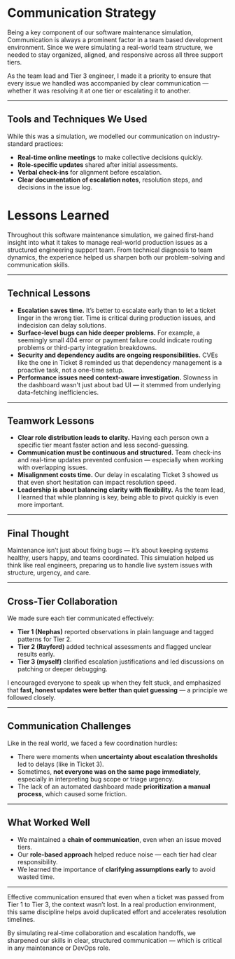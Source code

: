 # Communication Strategy

Being a key component of our software maintenance simulation, Communication is always a prominent factor in a team based development environment. Since we were simulating a real-world team structure, we needed to stay organized, aligned, and responsive across all three support tiers.

As the team lead and Tier 3 engineer, I made it a priority to ensure that every issue we handled was accompanied by clear communication — whether it was resolving it at one tier or escalating it to another.

---

## Tools and Techniques We Used

While this was a simulation, we modelled our communication on industry-standard practices:
- **Real-time online meetings** to make collective decisions quickly.
- **Role-specific updates** shared after initial assessments.
- **Verbal check-ins** for alignment before escalation.
- **Clear documentation of escalation notes**, resolution steps, and decisions in the issue log.
# Lessons Learned

Throughout this software maintenance simulation, we gained first-hand insight into what it takes to manage real-world production issues as a structured engineering support team. From technical diagnosis to team dynamics, the experience helped us sharpen both our problem-solving and communication skills.

---

## Technical Lessons

- **Escalation saves time.** It’s better to escalate early than to let a ticket linger in the wrong tier. Time is critical during production issues, and indecision can delay solutions.
- **Surface-level bugs can hide deeper problems.** For example, a seemingly small 404 error or payment failure could indicate routing problems or third-party integration breakdowns.
- **Security and dependency audits are ongoing responsibilities.** CVEs like the one in Ticket 8 reminded us that dependency management is a proactive task, not a one-time setup.
- **Performance issues need context-aware investigation.** Slowness in the dashboard wasn't just about bad UI — it stemmed from underlying data-fetching inefficiencies.

---

## Teamwork Lessons

- **Clear role distribution leads to clarity.** Having each person own a specific tier meant faster action and less second-guessing.
- **Communication must be continuous and structured.** Team check-ins and real-time updates prevented confusion — especially when working with overlapping issues.
- **Misalignment costs time.** Our delay in escalating Ticket 3 showed us that even short hesitation can impact resolution speed.
- **Leadership is about balancing clarity with flexibility.** As the team lead, I learned that while planning is key, being able to pivot quickly is even more important.

---

## Final Thought

Maintenance isn’t just about fixing bugs — it’s about keeping systems healthy, users happy, and teams coordinated. This simulation helped us think like real engineers, preparing us to handle live system issues with structure, urgency, and care.


---

## Cross-Tier Collaboration

We made sure each tier communicated effectively:
- **Tier 1 (Nephas)** reported observations in plain language and tagged patterns for Tier 2.
- **Tier 2 (Rayford)** added technical assessments and flagged unclear results early.
- **Tier 3 (myself)** clarified escalation justifications and led discussions on patching or deeper debugging.

I encouraged everyone to speak up when they felt stuck, and emphasized that **fast, honest updates were better than quiet guessing** — a principle we followed closely.

---

## Communication Challenges

Like in the real world, we faced a few coordination hurdles:
- There were moments when **uncertainty about escalation thresholds** led to delays (like in Ticket 3).
- Sometimes, **not everyone was on the same page immediately**, especially in interpreting bug scope or triage urgency.
- The lack of an automated dashboard made **prioritization a manual process**, which caused some friction.

---

## What Worked Well

- We maintained a **chain of communication**, even when an issue moved tiers.
- Our **role-based approach** helped reduce noise — each tier had clear responsibility.
- We learned the importance of **clarifying assumptions early** to avoid wasted time.

---

Effective communication ensured that even when a ticket was passed from Tier 1 to Tier 3, the context wasn’t lost. In a real production environment, this same discipline helps avoid duplicated effort and accelerates resolution timelines.

By simulating real-time collaboration and escalation handoffs, we sharpened our skills in clear, structured communication — which is critical in any maintenance or DevOps role.
